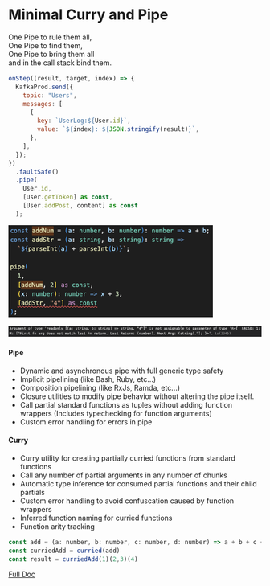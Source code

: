 # Minimal Curry and Pipe

One Pipe to rule them all, 
<BR>
One Pipe to find them,
<BR>
One Pipe to bring them all
<BR>
and in the call stack bind them.



```js
onStep((result, target, index) => {
  KafkaProd.send({
    topic: "Users",
    messages: [
      {
        key: `UserLog:${User.id}`,
        value: `${index}: ${JSON.stringify(result)}`,
      },
    ],
  });
})
  .faultSafe()
  .pipe(
    User.id,
    [User.getToken] as const,
    [User.addPost, content] as const
  );
```

![Typesafe Pipe](_PipeExample.png)

![Typesafe Pipe Error](_ErrorExample.png)

#### Pipe
* Dynamic and asynchronous pipe with full generic type safety
* Implicit pipelining (like Bash, Ruby, etc...)
* Composition pipelining (like RxJs, Ramda, etc...)
* Closure utilities to modify pipe behavior without altering the pipe itself. 
* Call partial standard functions as tuples without adding function wrappers 
      (Includes typechecking for function arguments)
* Custom error handling for errors in pipe

#### Curry
* Curry utility for creating partially curried functions from standard functions
* Call any number of partial arguments in any number of chunks
* Automatic type inference for consumed partial functions and their child partials
* Custom error handling to avoid confuscation caused by function wrappers
* Inferred function naming for curried functions
* Function arity tracking

```js
const add = (a: number, b: number, c: number, d: number) => a + b + c + d
const curriedAdd = curried(add)
const result = curriedAdd(1)(2,3)(4)
```

[Full Doc](README_FULL.md)